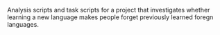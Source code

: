 Analysis scripts and task scripts for a project that investigates whether learning a new language makes people forget previously learned foregn languages.
